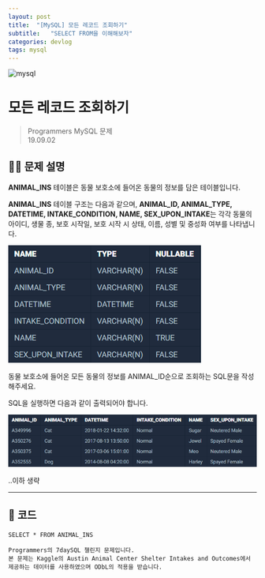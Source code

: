 ```yaml
---
layout: post
title:  "[MySQL] 모든 레코드 조회하기"
subtitle:   "SELECT FROM을 이해해보자"
categories: devlog
tags: mysql
---
```

![mysql](https://img.shields.io/badge/MySQL-DataBase-yellow?logo=MySQL)

# 모든 레코드 조회하기

> Programmers MySQL 문제    
> 19.09.02


## 👨‍💻 문제 설명

**ANIMAL_INS** 테이블은 동물 보호소에 들어온 동물의 정보를 담은 테이블입니다. 

**ANIMAL_INS** 테이블 구조는 다음과 같으며, **ANIMAL_ID, ANIMAL_TYPE, DATETIME, INTAKE_CONDITION, NAME, SEX_UPON_INTAKE**는 
각각 동물의 아이디, 생물 종, 보호 시작일, 보호 시작 시 상태, 이름, 성별 및 중성화 여부를 나타냅니다.

![img](../assets/img/dev/190902_1.PNG)

동물 보호소에 들어온 모든 동물의 정보를 ANIMAL_ID순으로 조회하는 SQL문을 작성해주세요.

SQL을 실행하면 다음과 같이 출력되어야 합니다.

![img](../assets/img/dev/190902_2.PNG)

..이하 생략

---

## 📖 코드

```MySQL
SELECT * FROM ANIMAL_INS
```

``` 
Programmers의 7daySQL 챌린지 문제입니다.
본 문제는 Kaggle의 Austin Animal Center Shelter Intakes and Outcomes에서 제공하는 데이터를 사용하였으며 ODbL의 적용을 받습니다.
```
